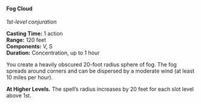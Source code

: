 #### Fog Cloud
<!-- TODO Check and tag this spell -->
<!-- markdownlint-disable-next-line no-emphasis-as-heading -->
_1st-level conjuration_

**Casting Time:** 1 action \
**Range:** 120 feet \
**Components:** V, S \
**Duration:** Concentration, up to 1 hour

You create a heavily obscured 20-foot radius sphere of fog.
The fog spreads around corners and can be dispersed by a moderate wind (at least 10 miles per hour).

**At Higher Levels.**
The spell’s radius increases by 20 feet for each slot level above 1st.
